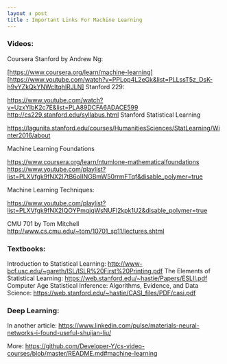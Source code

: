 ```yaml
---
layout : post
title : Important Links For Machine Learning
---
```

### Videos:

Coursera Stanford by Andrew Ng:

[https://www.coursera.org/learn/machine-learning]
[https://www.youtube.com/watch?v=PPLop4L2eGk&list=PLLssT5z_DsK-h9vYZkQkYNWcItqhlRJLN]
Stanford 229:

https://www.youtube.com/watch?v=UzxYlbK2c7E&list=PLA89DCFA6ADACE599
http://cs229.stanford.edu/syllabus.html
Stanford Statistical Learning

https://lagunita.stanford.edu/courses/HumanitiesSciences/StatLearning/Winter2016/about


Machine Learning Foundations

https://www.coursera.org/learn/ntumlone-mathematicalfoundations
https://www.youtube.com/playlist?list=PLXVfgk9fNX2I7tB6oIINGBmW50rrmFTqf&disable_polymer=true



Machine Learning Techniques:

https://www.youtube.com/playlist?list=PLXVfgk9fNX2IQOYPmqjqWsNUFl2kpk1U2&disable_polymer=true

CMU 701 by Tom Mitchell
http://www.cs.cmu.edu/~tom/10701_sp11/lectures.shtml


### Textbooks:

Introduction to Statistical Learning: http://www-bcf.usc.edu/~gareth/ISL/ISLR%20First%20Printing.pdf
The Elements of Statistical Learning: https://web.stanford.edu/~hastie/Papers/ESLII.pdf
Computer Age Statistical Inference: Algorithms, Evidence, and Data Science: https://web.stanford.edu/~hastie/CASI_files/PDF/casi.pdf


### Deep Learning:

In another article: https://www.linkedin.com/pulse/materials-neural-networks-i-found-useful-shujian-liu/



More: https://github.com/Developer-Y/cs-video-courses/blob/master/README.md#machine-learning
